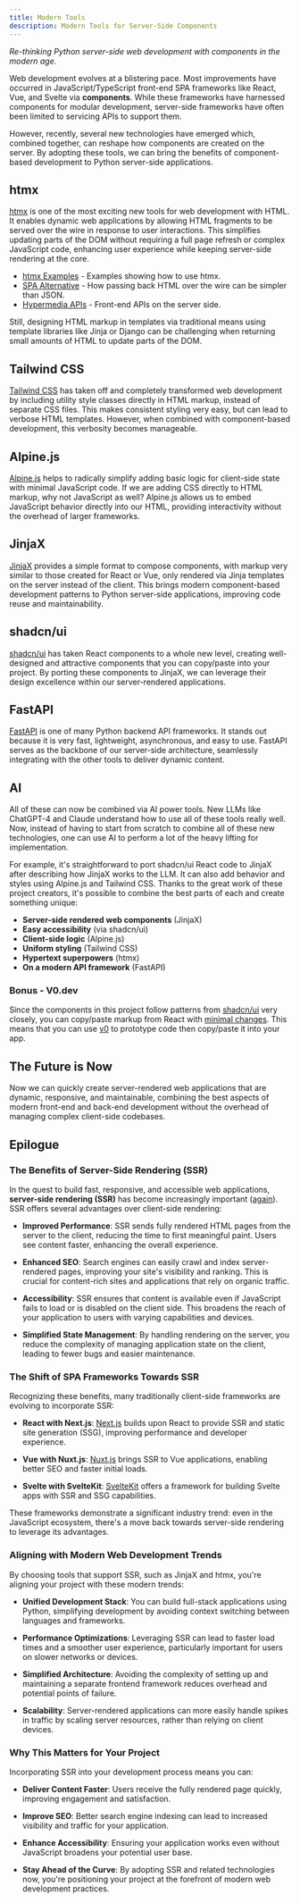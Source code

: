 ```yaml
---
title: Modern Tools
description: Modern Tools for Server-Side Components
---
```


<Prose>

_Re-thinking Python server-side web development with components in the modern age._

Web development evolves at a blistering pace. 
Most improvements have occurred in JavaScript/TypeScript front-end SPA frameworks like React, Vue, and Svelte via **components**. 
While these frameworks have harnessed components for modular development, server-side frameworks have often been limited to servicing APIs to support them.

However, recently, several new technologies have emerged which, combined together, can reshape how components are created on the server. 
By adopting these tools, we can bring the benefits of component-based development to Python server-side applications.

## htmx

[htmx](https://htmx.org/) is one of the most exciting new tools for web development with HTML. 
It enables dynamic web applications by allowing HTML fragments to be served over the wire in response to user interactions. 
This simplifies updating parts of the DOM without requiring a full page refresh or complex JavaScript code, enhancing user experience while keeping server-side rendering at the core.

- [htmx Examples](https://htmx.org/examples/) - Examples showing how to use htmx.
- [SPA Alternative](https://htmx.org/essays/spa-alternative/) - How passing back HTML over the wire can be simpler than JSON.
- [Hypermedia APIs](https://htmx.org/essays/hypermedia-apis-vs-data-apis/) - Front-end APIs on the server side.

Still, designing HTML markup in templates via traditional means using template libraries like Jinja or Django can be challenging when returning small amounts of HTML to update parts of the DOM.

## Tailwind CSS

[Tailwind CSS](https://tailwindcss.com/) has taken off and completely transformed web development by including utility style classes directly in HTML markup, instead of separate CSS files. 
This makes consistent styling very easy, but can lead to verbose HTML templates. 
However, when combined with component-based development, this verbosity becomes manageable.

## Alpine.js

[Alpine.js](https://alpinejs.dev/) helps to radically simplify adding basic logic for client-side state with minimal JavaScript code. 
If we are adding CSS directly to HTML markup, why not JavaScript as well? Alpine.js allows us to embed JavaScript behavior directly into our HTML, providing interactivity without the overhead of larger frameworks.

## JinjaX

[JinjaX](https://jinjax.scaletti.dev/) provides a simple format to compose components, with markup very similar to those created for React or Vue, only rendered via Jinja templates on the server instead of the client. 
This brings modern component-based development patterns to Python server-side applications, improving code reuse and maintainability.

## shadcn/ui

[shadcn/ui](https://ui.shadcn.com/) has taken React components to a whole new level, creating well-designed and attractive components that you can copy/paste into your project. 
By porting these components to JinjaX, we can leverage their design excellence within our server-rendered applications.

## FastAPI

[FastAPI](https://fastapi.tiangolo.com/) is one of many Python backend API frameworks. 
It stands out because it is very fast, lightweight, asynchronous, and easy to use. 
FastAPI serves as the backbone of our server-side architecture, seamlessly integrating with the other tools to deliver dynamic content.

## AI

All of these can now be combined via AI power tools. 
New LLMs like ChatGPT-4 and Claude understand how to use all of these tools really well. 
Now, instead of having to start from scratch to combine all of these new technologies, one can use AI to perform a lot of the heavy lifting for implementation.

For example, it's straightforward to port shadcn/ui React code to JinjaX after describing how JinjaX works to the LLM. 
It can also add behavior and styles using Alpine.js and Tailwind CSS. 
Thanks to the great work of these project creators, it's possible to combine the best parts of each and create something unique:

- **Server-side rendered web components** (JinjaX)
- **Easy accessibility** (via shadcn/ui)
- **Client-side logic** (Alpine.js)
- **Uniform styling** (Tailwind CSS)
- **Hypertext superpowers** (htmx)
- **On a modern API framework** (FastAPI)

### Bonus - V0.dev

Since the components in this project follow patterns from [shadcn/ui](https://ui.shadcn.com/) very closely, you can copy/paste markup from React with [minimal changes](http://127.0.0.1:8000/docs/components#shadcnui-components).
This means that you can use [v0](https://v0.dev/) to prototype code then copy/paste it into your app.  

## The Future is Now

Now we can quickly create server-rendered web applications that are dynamic, responsive, and maintainable, 
combining the best aspects of modern front-end and back-end development without the overhead of managing complex client-side codebases. 


## Epilogue

### The Benefits of Server-Side Rendering (SSR)

In the quest to build fast, responsive, and accessible web applications, **server-side rendering (SSR)** has become increasingly important ([again](https://deno.com/blog/the-future-and-past-is-server-side-rendering)). 
SSR offers several advantages over client-side rendering:

- **Improved Performance**: SSR sends fully rendered HTML pages from the server to the client, reducing the time to first meaningful paint. 
Users see content faster, enhancing the overall experience.
- **Enhanced SEO**: Search engines can easily crawl and index server-rendered pages, improving your site's visibility and ranking. 
This is crucial for content-rich sites and applications that rely on organic traffic.

- **Accessibility**: SSR ensures that content is available even if JavaScript fails to load or is disabled on the client side. 
This broadens the reach of your application to users with varying capabilities and devices.

- **Simplified State Management**: By handling rendering on the server, you reduce the complexity of managing application state on the client, leading to fewer bugs and easier maintenance.

### The Shift of SPA Frameworks Towards SSR

Recognizing these benefits, many traditionally client-side frameworks are evolving to incorporate SSR:

- **React with Next.js**: [Next.js](https://nextjs.org/) builds upon React to provide SSR and static site generation (SSG), improving performance and developer experience.

- **Vue with Nuxt.js**: [Nuxt.js](https://nuxtjs.org/) brings SSR to Vue applications, enabling better SEO and faster initial loads.

- **Svelte with SvelteKit**: [SvelteKit](https://kit.svelte.dev/) offers a framework for building Svelte apps with SSR and SSG capabilities.

These frameworks demonstrate a significant industry trend: even in the JavaScript ecosystem, there's a move back towards server-side rendering to leverage its advantages.

### Aligning with Modern Web Development Trends

By choosing tools that support SSR, such as JinjaX and htmx, you're aligning your project with these modern trends:

- **Unified Development Stack**: You can build full-stack applications using Python, simplifying development by avoiding context switching between languages and frameworks.

- **Performance Optimizations**: Leveraging SSR can lead to faster load times and a smoother user experience, particularly important for users on slower networks or devices.

- **Simplified Architecture**: Avoiding the complexity of setting up and maintaining a separate frontend framework reduces overhead and potential points of failure.

- **Scalability**: Server-rendered applications can more easily handle spikes in traffic by scaling server resources, rather than relying on client devices.

### Why This Matters for Your Project

Incorporating SSR into your development process means you can:

- **Deliver Content Faster**: Users receive the fully rendered page quickly, improving engagement and satisfaction.

- **Improve SEO**: Better search engine indexing can lead to increased visibility and traffic for your application.

- **Enhance Accessibility**: Ensuring your application works even without JavaScript broadens your potential user base.

- **Stay Ahead of the Curve**: By adopting SSR and related technologies now, you're positioning your project at the forefront of modern web development practices.

</Prose>
